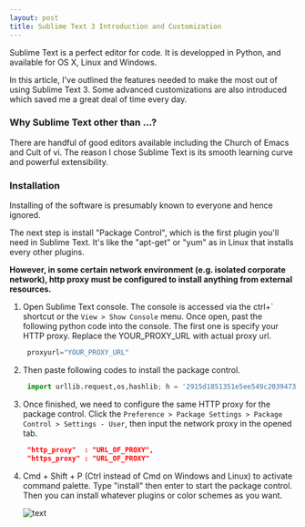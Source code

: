 ```yaml
---
layout: post
title: Sublime Text 3 Introduction and Customization
---
```


Sublime Text is a perfect editor for code. It is developped in Python, and available for OS X, Linux and Windows.

In this article, I've outlined the features needed to make the most out of using Sublime Text 3. Some advanced customizations are also introduced which saved me a great deal of time every day.

### Why Sublime Text other than ...?

There are handful of good editors available including the Church of Emacs and Cult of vi. The reason I chose Sublime Text is its smooth learning curve and powerful extensibility.

<!--more-->

### Installation

Installing of the software is presumably known to everyone and hence ignored.

The next step is install "Package Control", which is the first plugin you'll need in Sublime Text. It's like the "apt-get" or "yum" as in Linux that installs every other plugins.

**However, in some certain network environment (e.g. isolated corporate network), http proxy must be configured to install anything from external resources.**

1. Open Sublime Text console. The console is accessed via the ctrl+\` shortcut or the `View > Show Console` menu. Once open, past the following python code into the console. The first one is specify your HTTP proxy. Replace the YOUR_PROXY_URL with actual proxy url.

   ```python 
    proxyurl="YOUR_PROXY_URL"
   ```

2. Then paste following codes to install the package control.

   ```python 
    import urllib.request,os,hashlib; h = '2915d1851351e5ee549c20394736b442' + '8bc59f460fa1548d1514676163dafc88'; pf = 'Package Control.sublime-package'; ipp = sublime.installed_packages_path(); urllib.request.install_opener( urllib.request.build_opener( urllib.request.ProxyHandler({"http":proxyurl})) ); by = urllib.request.urlopen( 'http://packagecontrol.io/' + pf.replace(' ', '%20')).read(); dh = hashlib.sha256(by).hexdigest(); print('Error validating download (got %s instead of %s), please try manual install' % (dh, h)) if dh != h else open(os.path.join( ipp, pf), 'wb' ).write(by)
   ```
   
3. Once finished, we need to configure the same HTTP proxy for the package control. Click the `Preference > Package Settings > Package Control > Settings - User`, then input the network proxy in the opened tab.

   ```json
    "http_proxy"  : "URL_OF_PROXY",
    "https_proxy" : "URL_OF_PROXY"
   ```

4. Cmd + Shift + P (Ctrl instead of Cmd on Windows and Linux) to activate command palette. Type "install" then enter to start the package control. Then you can install whatever plugins or color schemes as you want.

    ![text](https://raw.githubusercontent.com/mjhea0/sublime-setup-for-python/master/img/st3_package_control.png)

     
